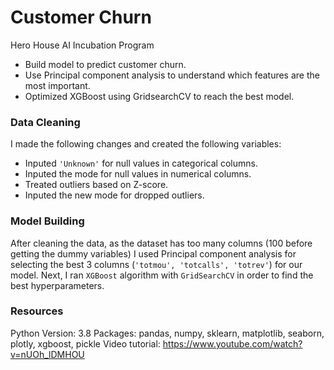 # Customer Churn
Hero House AI Incubation Program 

- Build model to predict customer churn.
- Use Principal component analysis to understand which features are the most important.
- Optimized XGBoost using GridsearchCV to reach the best model.

### Data Cleaning

I made the following changes and created the following variables:
- Inputed `'Unknown'` for null values in categorical columns.
- Inputed the mode for null values in numerical columns.
- Treated outliers based on Z-score.
- Inputed the new mode for dropped outliers.

### Model Building

After cleaning the data, as the dataset has too many columns (100 before getting the dummy variables) I used Principal component analysis for selecting the best 3 columns (`'totmou', 'totcalls', 'totrev'`) for our model.
Next, I ran `XGBoost` algorithm with `GridSearchCV` in order to find the best hyperparameters.

### Resources

Python Version: 3.8
Packages: pandas, numpy, sklearn, matplotlib, seaborn, plotly, xgboost, pickle
Video tutorial: https://www.youtube.com/watch?v=nUOh_lDMHOU
